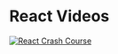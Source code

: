 # React Videos

[![React Crash Course](https://i.ytimg.com/vi/Ke90Tje7VS0/0.jpg)](https://youtu.be/Ke90Tje7VS0 "React Crash Course")

